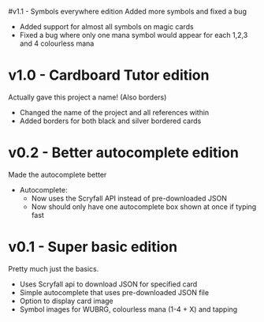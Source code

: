 #v1.1 - Symbols everywhere edition
Added more symbols and fixed a bug

* Added support for almost all symbols on magic cards
* Fixed a bug where only one mana symbol would appear for each 1,2,3 and 4 colourless mana



# v1.0 - Cardboard Tutor edition
Actually gave this project a name! (Also borders)

* Changed the name of the project and all references within
* Added borders for both black and silver bordered cards




# v0.2 - Better autocomplete edition
Made the autocomplete better

* Autocomplete:
   * Now uses the Scryfall API instead of pre-downloaded JSON
   * Now should only have one autocomplete box shown at once if typing fast




# v0.1 - Super basic edition
Pretty much just the basics.

* Uses Scryfall api to download JSON for specified card
* Simple autocomplete that uses pre-downloaded JSON file
* Option to display card image
* Symbol images for WUBRG, colourless mana (1-4 + X) and tapping